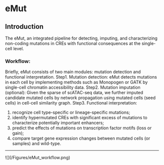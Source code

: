 # eMut
## **Introduction**
The eMut, an integrated pipeline for detecting, imputing, and characterizing non-coding mutations in CREs with functional consequences at the single-cell level. 

### Workflow:

Briefly, eMut consists of two main modules: mutation detection and functional interpretation.
Step1. Mutation detection: eMut detects mutations in each cell by implementing methods such as Monopogen or GATK by single-cell chromatin accessibility data. 
Step2. Mutation imputation (optional): Given the sparse of scATAC-seq data, we further imputed candidate mutated cells by network propagation using mutated cells (seed cells) in cell-cell similarity graph. 
Step3. Functional interpretation: 
1) recognize cell type-specific or lineage-specific mutations;
2) identify hypermutated CREs with significant excess of mutations to characterize potentially important enhancers;
3) predict the effects of mutations on transcription factor motifs (loss or gain);
4) compare target gene expression changes between mutated cells (or samples) and wild-type. 
<hr>
![](/Figures/eMut_workflow.png)
